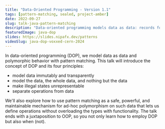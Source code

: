 ```yaml
---
title: "Data-Oriented Programming - Version 1.1"
tags: [pattern-matching, sealed, project-amber]
date: 2022-09-27
slug: talk-java-pattern-matching
description: "Data-oriented programming models data as data: records for entities and sealed types for alternatives. Combined with pattern matching we can define operations on the data without overloading it with functionality."
featuredImage: java-dop
slides: https://slides.nipafx.dev/patterns
videoSlug: java-dop-voxxed-cern-2024
---
```


In data-oriented programming (DOP), we model data as data and polymorphic behavior with pattern matching.
This talk will introduce the concept of DOP and its four principles:

* model data immutably and transparently
* model the data, the whole data, and nothing but the data
* make illegal states unrepresentable
* separate operations from data

We'll also explore how to use pattern matching as a safe, powerful, and maintainable mechanism for ad-hoc polymorphism on such data that lets us define operations without overloading the types with functionality.
The talk ends with a juxtaposition to OOP, so you not only learn how to employ DOP but also when (not).
